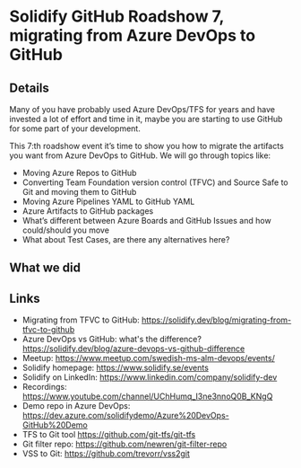 # Solidify GitHub Roadshow 7, migrating from Azure DevOps to GitHub

## Details ##
Many of you have probably used Azure DevOps/TFS for years and have invested a lot of effort and time in it, maybe you are starting to use GitHub for some part of your development.

This 7:th roadshow event it’s time to show you how to migrate the artifacts you want from Azure DevOps to GitHub. We will go through topics like:

* Moving Azure Repos to GitHub
* Converting Team Foundation version control (TFVC) and Source Safe to Git and moving them to GitHub
* Moving Azure Pipelines YAML to GitHub YAML
* Azure Artifacts to GitHub packages
* What’s different between Azure Boards and GitHub Issues and how could/should you move
* What about Test Cases, are there any alternatives here?

## What we did ##

## Links ##
- Migrating from TFVC to GitHub: https://solidify.dev/blog/migrating-from-tfvc-to-github
- Azure DevOps vs GitHub: what's the difference? https://solidify.dev/blog/azure-devops-vs-github-difference
- Meetup: https://www.meetup.com/swedish-ms-alm-devops/events/
- Solidify homepage: https://www.solidify.se/events
- Solidify on LinkedIn: https://www.linkedin.com/company/solidify-dev
- Recordings: https://www.youtube.com/channel/UChHumq_I3ne3nnoQ0B_KNgQ
- Demo repo in Azure DevOps: https://dev.azure.com/solidifydemo/Azure%20DevOps-GitHub%20Demo
- TFS to Git tool https://github.com/git-tfs/git-tfs
- Git filter repo: https://github.com/newren/git-filter-repo
- VSS to Git: https://github.com/trevorr/vss2git
